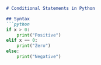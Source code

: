 ```markdown
# Conditional Statements in Python

## Syntax
```python
if x > 0:
    print("Positive")
elif x == 0:
    print("Zero")
else:
    print("Negative")
```
```